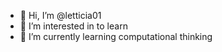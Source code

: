 - 👋 Hi, I’m @letticia01
- 👀 I’m interested in to learn
- 🌱 I’m currently learning computational thinking


<!---
letticia01/letticia01 is a ✨ special ✨ repository because its `README.md` (this file) appears on your GitHub profile.
You can click the Preview link to take a look at your changes.
--->
